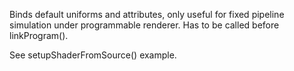 Binds default uniforms and attributes, only useful for fixed pipeline simulation under programmable renderer.
Has to be called before linkProgram().

See setupShaderFromSource() example.
